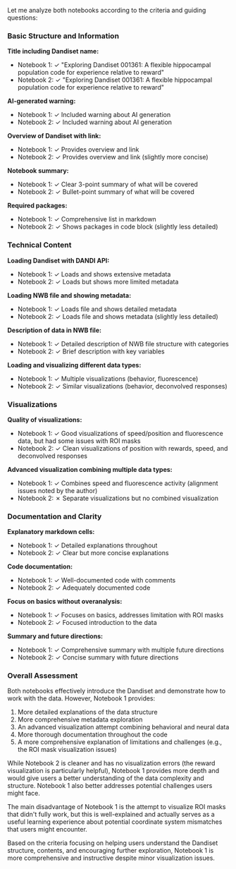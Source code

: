 Let me analyze both notebooks according to the criteria and guiding questions:

### Basic Structure and Information

**Title including Dandiset name:**
- Notebook 1: ✓ "Exploring Dandiset 001361: A flexible hippocampal population code for experience relative to reward"
- Notebook 2: ✓ "Exploring Dandiset 001361: A flexible hippocampal population code for experience relative to reward"

**AI-generated warning:**
- Notebook 1: ✓ Included warning about AI generation
- Notebook 2: ✓ Included warning about AI generation

**Overview of Dandiset with link:**
- Notebook 1: ✓ Provides overview and link
- Notebook 2: ✓ Provides overview and link (slightly more concise)

**Notebook summary:**
- Notebook 1: ✓ Clear 3-point summary of what will be covered
- Notebook 2: ✓ Bullet-point summary of what will be covered

**Required packages:**
- Notebook 1: ✓ Comprehensive list in markdown
- Notebook 2: ✓ Shows packages in code block (slightly less detailed)

### Technical Content

**Loading Dandiset with DANDI API:**
- Notebook 1: ✓ Loads and shows extensive metadata
- Notebook 2: ✓ Loads but shows more limited metadata

**Loading NWB file and showing metadata:**
- Notebook 1: ✓ Loads file and shows detailed metadata
- Notebook 2: ✓ Loads file and shows metadata (slightly less detailed)

**Description of data in NWB file:**
- Notebook 1: ✓ Detailed description of NWB file structure with categories
- Notebook 2: ✓ Brief description with key variables

**Loading and visualizing different data types:**
- Notebook 1: ✓ Multiple visualizations (behavior, fluorescence)
- Notebook 2: ✓ Similar visualizations (behavior, deconvolved responses)

### Visualizations

**Quality of visualizations:**
- Notebook 1: ✓ Good visualizations of speed/position and fluorescence data, but had some issues with ROI masks
- Notebook 2: ✓ Clean visualizations of position with rewards, speed, and deconvolved responses

**Advanced visualization combining multiple data types:**
- Notebook 1: ✓ Combines speed and fluorescence activity (alignment issues noted by the author)
- Notebook 2: ✗ Separate visualizations but no combined visualization

### Documentation and Clarity

**Explanatory markdown cells:**
- Notebook 1: ✓ Detailed explanations throughout
- Notebook 2: ✓ Clear but more concise explanations

**Code documentation:**
- Notebook 1: ✓ Well-documented code with comments
- Notebook 2: ✓ Adequately documented code

**Focus on basics without overanalysis:**
- Notebook 1: ✓ Focuses on basics, addresses limitation with ROI masks
- Notebook 2: ✓ Focused introduction to the data

**Summary and future directions:**
- Notebook 1: ✓ Comprehensive summary with multiple future directions
- Notebook 2: ✓ Concise summary with future directions

### Overall Assessment

Both notebooks effectively introduce the Dandiset and demonstrate how to work with the data. However, Notebook 1 provides:
1. More detailed explanations of the data structure
2. More comprehensive metadata exploration
3. An advanced visualization attempt combining behavioral and neural data
4. More thorough documentation throughout the code
5. A more comprehensive explanation of limitations and challenges (e.g., the ROI mask visualization issues)

While Notebook 2 is cleaner and has no visualization errors (the reward visualization is particularly helpful), Notebook 1 provides more depth and would give users a better understanding of the data complexity and structure. Notebook 1 also better addresses potential challenges users might face.

The main disadvantage of Notebook 1 is the attempt to visualize ROI masks that didn't fully work, but this is well-explained and actually serves as a useful learning experience about potential coordinate system mismatches that users might encounter.

Based on the criteria focusing on helping users understand the Dandiset structure, contents, and encouraging further exploration, Notebook 1 is more comprehensive and instructive despite minor visualization issues.